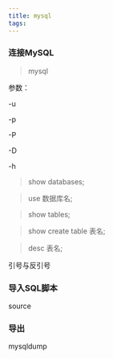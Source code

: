 ```yaml
---
title: mysql
tags:
---
```




### 连接MySQL

> mysql

参数：

-u 

-p

-P

-D

-h

> show databases;



> use 数据库名;



>show tables;



> show create table 表名;



> desc 表名;



引号与反引号







### 导入SQL脚本

source 



### 导出

mysqldump